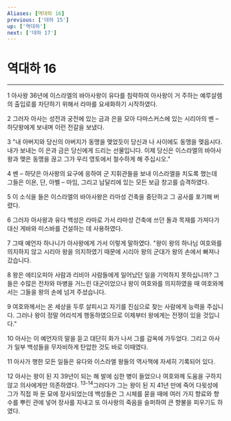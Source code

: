 ```yaml
---
Aliases: [역대하 16]
previous: ['대하 15']
up: ['역대하']
next: ['대하 17']
---
```

# 역대하 16

***


1 아사왕 36년에 이스라엘의 바아사왕이 유다를 침략하여 아사왕이 거 주하는 예루살렘의 출입로를 차단하기 위해서 라마를 요새화하기 시작하였다. 

2 그러자 아사는 성전과 궁전에 있는 금과 은을 모아 다마스커스에 있는 시리아의 벤 – 하닷왕에게 보내며 이런 전갈을 보냈다. 

3 "내 아버지와 당신의 아버지가 동맹을 맺었듯이 당신과 나 사이에도 동맹을 맺읍시다. 내가 보내는 이 은과 금은 당신에게 드리는 선물입니다. 이제 당신은 이스라엘의 바아사왕과 맺은 동맹을 끊고 그가 우리 영토에서 철수하게 해 주십시오." 

4 벤 – 하닷은 아사왕의 요구에 응하여 군 지휘관들을 보내 이스라엘을 치도록 했는데 그들은 이욘, 단, 아벨 – 마임, 그리고 납달리에 있는 모든 보급 창고를 습격하였다. 

5 이 소식을 들은 이스라엘의 바아사왕은 라마성 건축을 중단하고 그 공사를 포기해 버렸다. 

6 그러자 아사왕과 유다 백성은 라마로 가서 라마성 건축에 쓰던 돌과 목재를 가져다가 대신 게바와 미스바를 건설하는 데 사용하였다. 

7 그때 예언자 하나니가 아사왕에게 가서 이렇게 말하였다. "왕이 왕의 하나님 여호와를 의지하지 않고 시리아 왕을 의지하였기 때문에 시리아 왕의 군대가 왕의 손에서 빠져나갔습니다. 

8 왕은 에티오피아 사람과 리비아 사람들에게 일어났던 일을 기억하지 못하십니까? 그들은 수많은 전차와 마병을 거느린 대군이었으나 왕이 여호와를 의지하였을 때 여호와께서는 그들을 왕의 손에 넘겨 주셨습니다. 

9 여호와께서는 온 세상을 두루 살피시고 자기를 진심으로 찾는 사람에게 능력을 주십니다. 그러나 왕이 정말 어리석게 행동하였으므로 이제부터 왕에게는 전쟁이 있을 것입니다." 

10 아사는 이 예언자의 말을 듣고 대단히 화가 나서 그를 감옥에 가두었다. 그리고 아사가 일부 백성들을 무자비하게 탄압한 것도 바로 이때였다. 

11 아사가 행한 모든 일들은 유다와 이스라엘 왕들의 역사책에 자세히 기록되어 있다. 

12 아사는 왕이 된 지 39년이 되는 해 발에 심한 병이 들었으나 여호와께 도움을 구하지 않고 의사에게만 의존하였다. <sup class="versenum">13-14</sup>그러다가 그는 왕이 된 지 41년 만에 죽어 다윗성에 그가 직접 파 둔 묘에 장사되었는데 백성들은 그 시체를 묻을 때에 여러 가지 향료와 향수를 뿌린 관에 넣어 장사를 지내고 또 아사왕의 죽음을 슬퍼하여 큰 향불을 피우기도 하였다.
